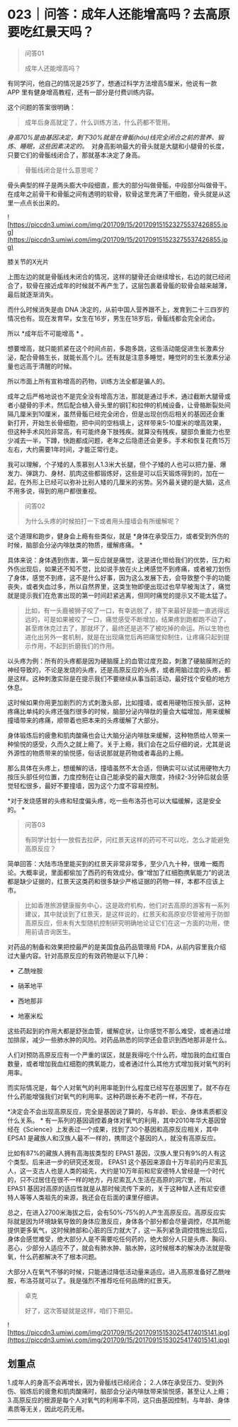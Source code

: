 # 023｜问答：成年人还能增高吗？去高原要吃红景天吗？

> 问答01
> 
> 成年人还能增高吗？

有同学问，他自己的情况是25岁了，想通过科学方法增高5厘米，他说有一款 APP 里有健身增高教程，还有一部分是付费训练内容。

这个问题的答案很明确：

> 成年后身高就定了，什么训练方法，什么药都不管用。

 *身高70%是由基因决定，剩下30%就是在骨骺(hóu)线完全闭合之前的营养、锻炼、睡眠，这些因素决定的。*  对身高影响最大的骨头就是大腿和小腿骨的长度，只要它们的骨骺线闭合了，那就基本决定了身高。

> 骨骺线闭合是什么意思呢？

骨头典型的样子是两头膨大中段细直，膨大的部分叫做骨骺，中段部分叫做骨干。在成年之前骨干和骨骺之间有透明的软骨，软骨这里充满了干细胞，骨头就是从这里一点点长出来的。

![https://piccdn3.umiwi.com/img/201709/15/201709151523275537426855.jpg](https://piccdn3.umiwi.com/img/201709/15/201709151523275537426855.jpg)

膝关节的X光片

上图左边的就是骨骺线未闭合的情况，这样的腿骨还会继续增长，右边的就已经闭合了，软骨在接近成年的时候就不再产生了，这层包裹着骨骺的软骨会越来越薄，最后就逐渐消失。

而什么时候消失是由 DNA 决定的，从前中国人营养跟不上，发育到二十三四岁的情况也有。现在发育早，女生在16岁，男生在18岁后，骨骺线都会完全闭合。

所以 *成年后不可能增高 * 。

想要增高，就只能抓紧在这个时间点前，多跑多跳，这些活动能促进生长激素分泌，配合骨骼生长，就能长高个儿。还有就是注意多睡觉，睡觉时的生长激素分泌量也远高于清醒的时候。

所以市面上所有宣称增高的药物，训练方法全都是骗人的。

成年之后严格地说也不是完全没有增高方法，那就是通过手术，通过截断大腿骨或者小腿骨的手术，然后配合植入骨头里的钢钉和拉伸的机械设备，让骨骼断裂处间隔几厘米到10厘米，虽然骨骺已经完全闭合，但是出现创伤后相关的基因还会重新打开，开始生长骨细胞，把中间的空档填上，这样带来5-10厘米的增高效果，但这种手术风险非常高，有可能终身下肢残疾。就算没有残疾，腿部负重能力也至少减去一半，下蹲，快跑都成问题，老年之后隐患还会更多。手术和恢复花费15万左右，大约需要1年时间，才能正常行走。

我可以理解，个子矮的人羡慕别人1.3米大长腿，但个子矮的人也可以把力量、爆发力、弹跳力、身材、肌肉这些都锻炼好，这些是可以后天锻炼得到的，加在一起，在外形上已经可以弥补比别人矮的几厘米的劣势。另外最关键的是大脑，这点不用多说，得到的用户都很重视。

> 问答02
> 
> 为什么头疼的时候拍打一下或者用头撞墙会有所缓解呢？

这个道理和跑步，健身会上瘾有些类似，就是 *身体在承受压力，或者受到外伤的时候，脑部会分泌内啡肽类的物质，缓解疼痛。 *

具体来说：身体遇到伤害，第一反应就是痛觉，这是进化带给我们的优势，压力和外伤出现后，如果还不知不觉，比如说手放在火上烤感觉不到疼痛，或者被刀划伤了身体，感觉不到疼，这不是什么好事，因为这么发展下去，会导致整个手的功能丧失，或者失血过多，所以自然界里，这类生物即便出现过也早早被淘汰了，痛觉就是提示我们在危害出现的第一时间赶紧逃离，但同时痛觉的提示又不能太猛了。

> 比如，有一头鹿被狮子咬了一口，有幸逃脱了，接下来最好是能一直逃得远远的，可是如果被咬了一口，痛觉感受不断增加，结果疼到跑都跑不动了，甚至疼休克过去了，那就坏了，最终还是逃不了被吃掉的命运。所以生物也进化出另外一套机制，就是在出现痛觉后再把痛觉抑制住，让疼痛只起到提示作用，不起到折磨我们的作用。

以头疼为例：所有的头疼都是因为硬脑膜上的血管过度充盈，刺激了硬脑膜附近的神经导致的，不论是发烧的头疼，还是高原反应的头疼，或者用脑过度的头疼，都是这样。这种刺激实际是在提示我们不要继续从事当前活动，最好找个安稳的地方休息。

这时候如果你用更加剧烈的方式刺激头部，比如撞墙，或者用硬物压按头部，这种疼痛比单纯的头疼还强烈很多的时候，脑部分泌内啡肽的量会大幅增加，用来缓解撞墙带来的疼痛，顺带着也把本来的头疼缓解了大部分。

身体锻炼后的疲惫和肌肉酸痛也会让大脑分泌内啡肽来缓解，这种物质给人带来一种愉悦的感受，久而久之就上瘾了。关于上瘾，我们会在之后仔细的说，尤其是说外源性的物质带来的愉悦感，俗话说那就是药物或者毒品的上瘾。

那么具体在头疼上，想缓解的话，撞墙虽然不太合适，但确实可以试试用硬物大力按压头部任何位置，力度控制在让自己能承受的最大限度，持续2-3分钟后就会感觉轻松很多，最好不要撞墙，因为这个力度不容易控制。

 *对于发烧感冒的头疼和轻度偏头疼，吃一些布洛芬也可以大幅缓解，这是安全的。 *

> 问答03
> 
> 有同学计划十一放假去拉萨，问红景天这样的药可不可以吃，怎么才能避免高原反应？

简单回答：大陆市场里能买到的红景天非常非常多，至少八九十种，很难一概而论。大概率说，里面都偷加了西药的有效成分。像“增加了红细胞携氧能力”的说法都是缺少证据的，红景天这类药和很多缺少严格证据的药物一样，本都不应该上市。

> 比如香港旅游健康服务中心，这是政府机构，他们对去高原的游客有一系列建议，其中就谈到了红景天，是这样说的，红景天和高原安尽管被用于防御高原反应，但未有大型随机控制研究明确地论证它们在这一方面的功用，使用前请咨询医生。

对药品的制备和效果把控最严的是美国食品药品管理局 FDA，从前内容里我介绍过大量内容。针对高原反应的有效药物是以下几种：

* 乙酰唑胺

* 硝苯地平

* 西地那非

* 地塞米松

这些药起到的作用大都是舒张血管，缓解症状，让你感觉不那么难受，或者通过增加排尿，减少一些肺水肿的风险。对药品熟悉的同学还会意识到西地那非是什么。

人们对预防高原反应有一个严重的误区，就是我得吃个什么药，增加我的血红蛋白数量，或者增加我血红细胞的携氧能力，或者通过什么其他方式增加我对氧气的利用率。

而实际情况是，每个人对氧气的利用率能到什么程度已经写在基因里了。就不存在什么药能增强我们对氧气的利用率。这种药跟长寿不老药一样，不存在。

 *决定会不会出现高原反应，完全是基因说了算的，与年龄、职业、身体素质都没什么关系。 * 有一系列的基因调控着身体对氧气的利用，其中2010年华大基因曾经在《Science》上发表过一个成果，找到了30个基因和高原反应相关，其中 EPSA1 是藏族人和汉族人最不一样的，携带这个基因的人，就没有高原反应。

比如有87%的藏族人拥有高海拔类型的 EPAS1 基因，汉族人里只有9%的人有这个类型。后来进一步的研究还发现， EPAS1 这个基因来源自十万年前的丹尼索瓦人，这一支古人也是人类的祖先，大约是10万年前和尼安德特人曾经是一个时代的，只不过居住在很不一样的地方，丹尼索瓦人生活在高原的洞穴里，所以 EPAS1 基因对高原的适应性就是从那时候流传下来的，关于这种智人还有尼安德特人等等人类祖先的来源，我还会在后面的课里仔细讲。

总之，在进入2700米海拔之后，会有50%-75%的人产生高原反应。高原反应实际就是因为环境缺氧导致的身体应激反应，身体各个部分都会尽量调控，尽其所能提供更多氧气，这时候肺部和心脏的压力就大了，这一系列紧急调控措施出现后，身体会感觉难受，绝大部分人是不需要吃任何药的，绝大部分人只是头疼、胸闷、恶心，少部分人适应不了，就会有肺水肿、脑水肿，这时候根本的解决办法就是吸氧，什么药都解决不了根本问题。

大部分人在氧气不够的时候，只能通过降低活动量来适应。进入高原准备好乙酰唑胺，布洛芬就可以了。我是强烈不推荐吃任何品牌的红景天。

> 卓克
> 
> 好了，这次答疑就是这样，咱们下期见。

![https://piccdn3.umiwi.com/img/201709/15/201709151530254174015141.jpg](https://piccdn3.umiwi.com/img/201709/15/201709151530254174015141.jpg)

## 划重点

1.成年人的身高不会再增长，因为骨骺线已经闭合；
2.人体在承受压力、受到外伤、锻炼后的疲惫和肌肉酸痛时，脑部会分泌内啡肽带来愉悦感，甚至让人上瘾；
3.高原反应的根源是每个人对氧气的利用率不同，这只由基因控制，与年龄、身体素质等无关，因此吃药无用。



---
